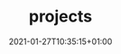 ---
title: "projects"
description: This is a selection of some of my projects.
date: 2021-01-27T10:35:15+01:00
draft: false
toc: false

menu:
  main:
    name: "projects"
    title: "projects"
    identifier: projects
---